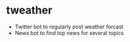# tweather
- Twitter bot to regularly post weather forcast
- News bot to find top news for several topics
